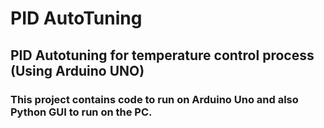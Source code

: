 # PID AutoTuning
## PID Autotuning for temperature control process (Using Arduino UNO)
### This project contains code to run on Arduino Uno and also Python GUI to run on the PC.
